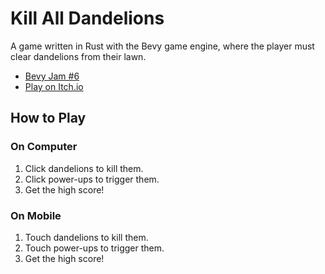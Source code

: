 # Kill All Dandelions

A game written in Rust with the Bevy game engine, where the player must clear dandelions from their lawn.

- [Bevy Jam #6](https://itch.io/jam/bevy-jam-6)
- [Play on Itch.io](https://erikhorton.itch.io/kill-all-dandelions)

## How to Play

### On Computer
1. Click dandelions to kill them.
2. Click power-ups to trigger them.
3. Get the high score!

### On Mobile
1. Touch dandelions to kill them.
2. Touch power-ups to trigger them.
3. Get the high score!
